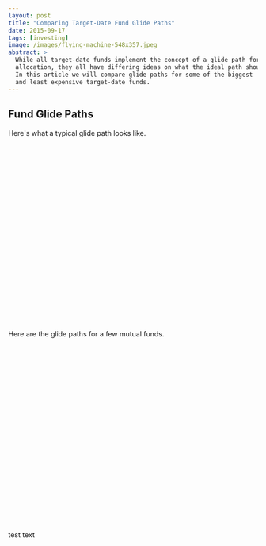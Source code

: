 ```yaml
---
layout: post
title: "Comparing Target-Date Fund Glide Paths"
date: 2015-09-17
tags: [investing]
image: /images/flying-machine-548x357.jpeg
abstract: >
  While all target-date funds implement the concept of a glide path for asset
  allocation, they all have differing ideas on what the ideal path should be.
  In this article we will compare glide paths for some of the biggest
  and least expensive target-date funds.
---
```


## Fund Glide Paths

Here's what a typical glide path looks like.

<div id="example">
    <svg></svg>
</div>

Here are the glide paths for a few mutual funds.

<div id="chart">
    <svg></svg>
</div>

<style>
  #example {
    clear: both;
  }
  #example, svg {
    height: 360px;
  }

  #chart {
    clear: both;
  }
  #chart, svg {
    height: 360px;
  }
</style>

<script>
  var exampleData = [
    {
      name: 'Accumulation',
      glide: [[-50,90], [-25,90]],
      color: '#a02020'
    },
    {
      name: 'Glide Path',
      glide: [[-25,90], [0,40]],
      color: '#2020aa'
    },
    {
      name: 'Preservation',
      glide: [[0,40], [5,30], [20,30]],
      color: '#20a020'
    }
  ];

  var allData = [
    //Fund               ,T-50,T-45,T-40,T-35,T-30,T-25,T-20,T-15,T-10,T-5, T0, T5,T10,T15,T20,expense,market,color, website
    {
      name: 'Fidelity Freedom K',
      glide: [90, 90, 90, 90, 90, 80, 65, 59, 52, 43, 34, 24, 24, 24, 24],
      expense: 0.61,
      marketCap: 12.8,
      color: '#dd6633',
      url: 'https://www.fidelity.com/mutual-funds/asset-allocation-funds/freedom-funds/overview'
    },
    {
      name: 'Fidelity Freedom Index',
      glide: [90, 90, 90, 90, 90, 80, 65, 58, 52, 43, 33, 24, 24, 24, 24],
      expense: 0.16,
      marketCap: 1.7,
      color: '#408800',
      url: 'https://www.fidelity.com/mutual-funds/asset-allocation-funds/freedom-funds/overview'
    },
    {
      name: 'T. Rowe Price Retirement',
      glide: [90, 90, 90, 90, 85, 78, 71, 64, 54, 45, 40, 35, 31, 27, 20],
      expense: 0.78,
      marketCap: 17.3,
      color: '#40a9f0',
      url: 'http://individual.troweprice.com/public/Retail/Mutual-Funds/Target-Date-Funds'
    },
    {
      name: 'TIAA-CREF Lifecycle Index',
      glide: [90, 90, 90, 90, 81, 73, 65, 57, 50, 44, 40, 40, 40, 40, 40],
      expense: 0.21,
      marketCap: 0.5,
      color: '#0b7599',
      url: 'https://www.tiaa-cref.org/public/products-services/mutual-funds/lifecycle/index.html'
    },
    {
      name: 'Vanguard Target Retirement',
      glide: [90, 90, 90, 90, 90, 90, 81, 75, 67, 59, 50, 37, [7,30], 30, 30, 30],
      expense: 0.17,
      marketCap: 27.3,
      color: '#96151d',
      url: 'https://investor.vanguard.com/mutual-funds/target-retirement/'
    },
    {
      name: 'BlackRock LifePath Index',
      glide: [85, 85, 84, 82, 75, 67, 59, 50, 39, 39, 39, 39, 39, 39, 39],
      expense: 0.23,
      marketCap: 1.0,
      color: '#000000',
      url: 'http://www.blackrock.com/investing/financial-professionals/defined-contribution/investment-strategies/lifepath-index-portfolios'
    }
  ];

  function newChart(data, selector, interactive) {

    var aChart = nv.models.lineChart()
                  .interactive(interactive)
                  .useInteractiveGuideline(interactive)
                  .showLegend(true)
                  .showYAxis(true)
                  .showXAxis(true);

    aChart.xAxis
        .axisLabel('Years from Target Date')
        .tickFormat(d3.format('r'));

    aChart.yAxis     //Chart y-axis settings
        .axisLabel('Stock Percentage')
        .tickFormat(d3.format('.2p'));

    aChart.yDomain([0, 1]);

    var chartData = fundData(data);

    d3.select(selector)
        .datum(chartData)
        .call(aChart);

    //Update the chart when window resizes.
    nv.utils.windowResize(function() {
      aChart.update();
    });

    return aChart;
  }

  function fundData(data) {
    //Line chart data should be sent as an array of series objects.
    return data.map(function(obj) {
      return {
        values: transformXY(obj.glide),
        key: obj.name,
        color: obj.color
      }
    });
  }

  function transformXY(data) {
    var result = [];
    var year = -50;
    while (data.length > 0) {
      var percent = data.shift();
      if (Array.isArray(percent)) {
        result.push({x: percent[0], y: percent[1]*.01})
      } else {
        result.push({x: year, y: percent*.01})
        year += 5;
      }
    }
    return result;
  }


  nv.addGraph(newChart(exampleData, '#example svg', false));

  nv.addGraph(newChart(allData.sort(function(a, b) {
    return d3.descending(a.expense, b.expense); }), '#chart svg', true));

</script>

test text
